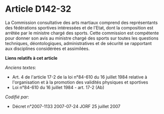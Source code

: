 # Article D142-32

La Commission consultative des arts martiaux comprend des représentants des fédérations sportives intéressées et de l'Etat,
dont la composition est arrêtée par le ministre chargé des sports. Cette commission est compétente pour donner son avis au
ministre chargé des sports sur toutes les questions techniques, déontologiques, administratives et de sécurité se rapportant
aux disciplines considérées et assimilées.

**Liens relatifs à cet article**

_Anciens textes_:

  - Art. 4 de l'article 17-2 de la loi n°84-610 du 16 juillet 1984 relative à l'organisation et à la promotion des validités physiques et sportives
  - Loi n°84-610 du 16 juillet 1984 - art. 17-2 (Ab)

_Codifié par_:

  - Décret n°2007-1133 2007-07-24 JORF 25 juillet 2007
